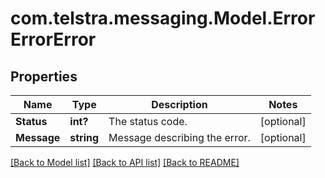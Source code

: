 # com.telstra.messaging.Model.ErrorErrorError
## Properties

Name | Type | Description | Notes
------------ | ------------- | ------------- | -------------
**Status** | **int?** | The status code. | [optional] 
**Message** | **string** | Message describing the error. | [optional] 

[[Back to Model list]](../README.md#documentation-for-models) [[Back to API list]](../README.md#documentation-for-api-endpoints) [[Back to README]](../README.md)

